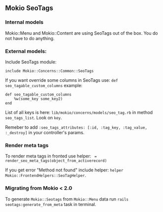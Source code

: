 ## Mokio SeoTags

### Internal models
Mokio::Menu and Mokio::Content are using SeoTags out of the box. You do not have to do anything.

### External models:
Include SeoTags module:
```
include Mokio::Concerns::Common::SeoTags
```

If you want override some columns in SeoTags use:
`def seo_tagable_custom_columns`
example:
```
def seo_tagable_custom_columns
	%w(some_key some_key2)
end
```
List of all keys is here: `lib/mokio/concerns/models/seo_tag.rb` in method `seo_tags_list`. Look on `key`.

Remeber to add `:seo_tags_attributes: [:id, :tag_key, :tag_value, :_destroy]` in your controller's params.


### Render meta tags
To render meta tags in fronted use helper:
` = render_seo_meta_tags(object_from_activerecord)`


If you get error "Method not found" include helper: `helper Mokio::FrontendHelpers::SeoTagHelper`.

### Migrating from Mokio < 2.0
To generate `Mokio::Seotags` from `Mokio::Menu` data run `rails seotags:generate_from_meta` task in terminal.